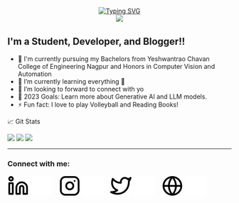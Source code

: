 <p align="center">
<a href="https://github.com/yashrajtarte">
    <img src="https://readme-typing-svg.demolab.com?font=Georgia&size=18&duration=2000&pause=100&multiline=true&width=500&height=80&lines=Yashraj Tarte;Mechine Learning+%7C+Flutter+%7C+Web Designing;SQL+%7C+GCP+%7C+Java+%7C+Python" alt="Typing SVG" />
</a>
<br/>
<a href="https://github.com/yashrajtarte">
    <img src="https://github-stats-alpha.vercel.app/api?username=YashrajTarte&cc=22272e&tc=37BCF6&ic=fff&bc=0000">
</a>
</br>

## I'm a Student, Developer, and Blogger!!

- 🔭 I'm currently pursuing my Bachelors from Yeshwantrao Chavan College of Engineering Nagpur and Honors in Computer Vision and Automation
- 🌱 I’m currently learning everything 🤣
- 👯 I’m looking to forward to connect with yo
- 🥅 2023 Goals: Learn more about Generative AI and LLM models.
- ⚡ Fun fact: I love to play Volleyball and Reading Books!


📈 Git Stats

![](http://github-profile-summary-cards.vercel.app/api/cards/profile-details?username=yashrajtarte&theme=dracula) 
![](http://github-profile-summary-cards.vercel.app/api/cards/repos-per-language?username=yashrajtarte&theme=dracula) 
![](http://github-profile-summary-cards.vercel.app/api/cards/most-commit-language?username=yashrajtarte&theme=dracula)

---
### Connect with me:

[![website](./img/linkedin-light.svg)](https://www.linkedin.com/in/yashrajtarte#gh-light-mode-only)
[![website](./img/linkedin-dark.svg)](https://www.linkedin.com/in/yashrajtarte#gh-dark-mode-only)
&nbsp;&nbsp;
[![website](./img/instagram-light.svg)](https://www.instagram.com/yashraj_tarte/#gh-light-mode-only)
[![website](./img/instagram-dark.svg)](https://www.instagram.com/yashraj_tarte/#gh-dark-mode-only)
&nbsp;&nbsp;
[![website](./img/twitter-light.svg)](https://twitter.com/tarte_yashraj#gh-light-mode-only)
[![website](./img/twitter-dark.svg)](https://twitter.com/tarte_yashraj#gh-dark-mode-only)
&nbsp;&nbsp;
[![website](./img/globe-light.svg)](#gh-light-mode-only)
[![website](./img/globe-dark.svg)](#gh-dark-mode-only)

